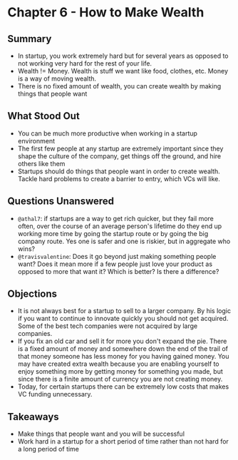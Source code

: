 # Chapter 6 - How to Make Wealth

## Summary

* In startup, you work extremely hard but for several years as opposed to not working very hard for the rest of your life.
* Wealth != Money. Wealth is stuff we want like food, clothes, etc. Money is a way of moving wealth.
* There is no fixed amount of wealth, you can create wealth by making things that people want

## What Stood Out

* You can be much more productive when working in a startup environment
* The first few people at any startup are extremely important since they shape the culture of the company, get things off the ground, and hire others like them
* Startups should do things that people want in order to create wealth. Tackle hard problems to create a barrier to entry, which VCs will like.

## Questions Unanswered

* `@athal7`: if startups are a way to get rich quicker, but they fail more often, over the course of an average person's lifetime do they end up working more time by going the startup route or by going the big company route. Yes one is safer and one is riskier, but in aggregate who wins?
* `@travisvalentine`: Does it go beyond just making something people want? Does it mean more if a few people just love your product as opposed to more that want it? Which is better? Is there a difference?

## Objections

* It is not always best for a startup to sell to a larger company. By his logic if you want to continue to innovate quickly you should not get acquired. Some of the best tech companies were not acquired by large companies.
* If you fix an old car and sell it for more you don't expand the pie. There is a fixed amount of money and somewhere down the end of the trail of that money someone has less money for you having gained money. You may have created extra wealth because you are enabling yourself to enjoy something more by getting money for something you made, but since there is a finite amount of currency you are not creating money.
* Today, for certain startups there can be extremely low costs that makes VC funding unnecessary.

## Takeaways

* Make things that people want and you will be successful
* Work hard in a startup for a short period of time rather than not hard for a long period of time